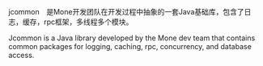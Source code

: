 jcommon　是Mone开发团队在开发过程中抽象的一套Java基础库，包含了日志，缓存，rpc框架，多线程多个模块。

Jcommon is a Java library developed by the Mone dev team that contains common packages for logging, caching, rpc, concurrency, and database access.